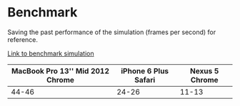 # Benchmark

Saving the past performance of the simulation (frames per second) for reference.

[Link to benchmark simulation](https://evgenii.com/files/2020/08/two_galaxies/?numberOfRings=150%2C150&masses=1%2C1&minimalGalaxySeparation=25&eccentricity=0.6&ringSeparation=3&galaxyInclinationAnglesDegree=60%2C60&rotationMatrix=0.85%2C0.04%2C0.53%2C0%2C0.12%2C0.96%2C-0.27%2C0%2C-0.52%2C0.29%2C0.8%2C0%2C0%2C0%2C0%2C1&cameraDistance=83.97)

|   MacBook Pro 13'' Mid 2012 Chrome   |iPhone 6 Plus Safari | Nexus 5 Chrome |
|-------------------------------------|----------------------|----------------|
|     44-46                           |      24-26           |     11-13      |

